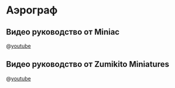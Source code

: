 # Аэрограф

## Видео руководство от Miniac

@[youtube](https://youtu.be/2a9xuDa7gfs?si=fR72_dsCyGYbVRFN)

## Видео руководство от Zumikito Miniatures

@[youtube](https://youtu.be/x5BUE1WHHVY?si=gOHF52Ms_ZbycROa)
